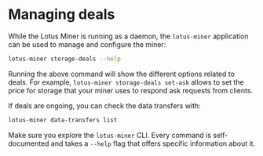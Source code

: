 # Managing deals


While the Lotus Miner is running as a daemon, the `lotus-miner` application can be used to manage and configure the miner:


```sh
lotus-miner storage-deals --help
```

Running the above command will show the different options related to deals. For example, `lotus-miner storage-deals set-ask` allows to set the price for storage that your miner uses to respond ask requests from clients.

If deals are ongoing, you can check the data transfers with:

```sh
lotus-miner data-transfers list
```

Make sure you explore the `lotus-miner` CLI. Every command is self-documented and takes a `--help` flag that offers specific information about it.
